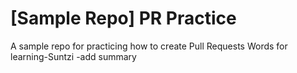 # [Sample Repo] PR Practice
A sample repo for practicing how to create Pull Requests
Words for learning-Suntzi
-add summary 